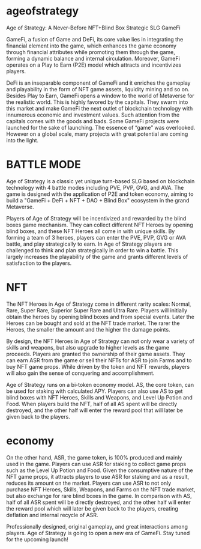 # ageofstrategy

Age of Strategy: A Never-Before NFT+Blind Box Strategic SLG GameFi

GameFi, a fusion of Game and DeFi, its core value lies in integrating the financial element into the game, which enhances the game economy through financial attributes while promoting them through the game, forming a dynamic balance and internal circulation. Moreover, GameFi operates on a Play to Earn (P2E) model which attracts and incentivizes players.

DeFi is an inseparable component of GameFi and it enriches the gameplay and playability in the form of NFT game assets, liquidity mining and so on. Besides Play to Earn, GameFi opens a window to the world of Metaverse for the realistic world. This is highly favored by the capitals. They swarm into this market and make GameFi the next outlet of blockchain technology with innumerous economic and investment values.
Such attention from the capitals comes with the goods and bads. Some GameFi projects were launched for the sake of launching. The essence of “game” was overlooked. However on a global scale, many projects with great potential are coming into the light.

# BATTLE MODE
Age of Strategy is a classic yet unique turn-based SLG based on blockchain technology with 4 battle modes including PVE, PVP, GVG, and AVA. The game is designed with the application of P2E and token economy, aiming to build a "GameFi + DeFi + NFT + DAO + Blind Box" ecosystem in the grand Metaverse.

Players of Age of Strategy will be incentivized and rewarded by the blind boxes game mechanism. They can collect different NFT Heroes by opening blind boxes, and these NFT Heroes all come in with unique skills. By forming a team of 3 heroes, players can enter the PVE, PVP, GVG or AVA battle, and play strategically to earn. In Age of Strategy players are challenged to think and plan strategically in order to win a battle. This largely increases the playability of the game and grants different levels of satisfaction to the players.

# NFT
The NFT Heroes in Age of Strategy come in different rarity scales: Normal, Rare, Super Rare, Superior Super Rare and Ultra Rare. Players will initially obtain the heroes by opening blind boxes and from special events. Later the Heroes can be bought and sold at the NFT trade market. The rarer the Heroes, the smaller the amount and the higher the damage points.

By design, the NFT Heroes in Age of Strategy can not only wear a variety of skills and weapons, but also upgrade to higher levels as the game proceeds. Players are granted the ownership of their game assets. They can earn ASR from the game or sell their NFTs for ASR to join Farms and to buy NFT game props. While driven by the token and NFT rewards, players will also gain the sense of conquering and accomplishment. 

Age of Strategy runs on a bi-token economy model. AS, the core token, can be used for staking with calculated APY. Players can also use AS to get blind boxes with NFT Heroes, Skills and Weapons, and Level Up Potion and Food. When players build the NFT, half of all AS spent will be directly destroyed, and the other half will enter the reward pool that will later be given back to the players.

# economy
On the other hand, ASR, the game token, is 100% produced and mainly used in the game. Players can use ASR for staking to collect game props such as the Level Up Potion and Food. Given the consumptive nature of the NFT game props, it attracts players to use ASR for staking and as a result, reduces its amount on the market. Players can use ASR to not only purchase NFT Heroes, Skills, Weapons, and Farms on the NFT trade market, but also exchange for rare blind boxes in the game.
In comparison with AS, half of all ASR spent will be directly destroyed, and the other half will enter the reward pool which will later be given back to the players, creating deflation and internal recycle of ASR.

Professionally designed, original gameplay, and great interactions among players. Age of Strategy is going to open a new era of GameFi. Stay tuned for the upcoming launch!

